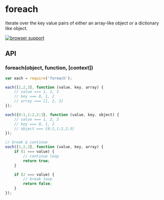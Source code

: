 
# foreach

Iterate over the key value pairs of either an array-like object or a dictionary like object.

[![browser support][1]][2]

## API

### foreach(object, function, [context])

```js
var each = require('foreach');

each([1,2,3], function (value, key, array) {
    // value === 1, 2, 3
    // key === 0, 1, 2
    // array === [1, 2, 3]
});

each({0:1,1:2,2:3}, function (value, key, object) {
    // value === 1, 2, 3
    // key === 0, 1, 2
    // object === {0:1,1:2,2:3}
});

// break & continue
each([1,2,3], function (value, key, array) {
    if (1 === value) {
        // continue loop
        return true;
    }

    if (2 === value) {
        // break loop
        return false;
    }
});
```

[1]: https://ci.testling.com/manuelstofer/foreach.png
[2]: https://ci.testling.com/manuelstofer/foreach

